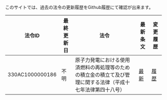このサイトでは、過去の法令の更新履歴をGithub履歴にて確認が出来ます。


| 法令ID | 最終更新日 | 法令 | 最新条文 | 変更履歴 |
| ------------- | ------------- | ------------- | ------------- | ------------- |
| 330AC1000000186 | 不明 | 原子力発電における使用済燃料の再処理等のための積立金の積立て及び管理に関する法律（平成十七年法律第四十八号）  | [最新](https://github.com/automationjp/laws_doc/blob/main/docs/330AC1000000186/index.txt) | [履歴](https://github.com/automationjp/laws_doc/commits/main/docs/330AC1000000186/index.txt) |

